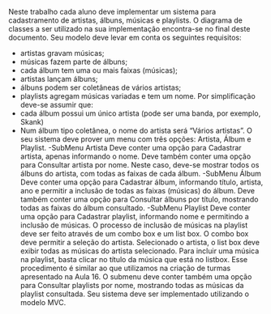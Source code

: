 Neste trabalho cada aluno deve implementar um sistema para cadastramento de
artistas, álbuns, músicas e playlists. O diagrama de classes a ser utilizado na sua
implementação encontra-se no final deste documento.
Seu modelo deve levar em conta os seguintes requisitos:
- artistas gravam músicas;
- músicas fazem parte de álbuns;
- cada álbum tem uma ou mais faixas (músicas);
- artistas lançam álbuns;
- álbuns podem ser coletâneas de vários artistas;
- playlists agregam músicas variadas e tem um nome.
Por simplificação deve-se assumir que:
- cada álbum possui um único artista (pode ser uma banda, por exemplo, Skank)
- Num álbum tipo coletânea, o nome do artista será “Vários artistas”.
O seu sistema deve prover um menu com três opções: Artista, Álbum e Playlist.
-SubMenu Artista
Deve conter uma opção para Cadastrar artista, apenas informando o nome. Deve
também conter uma opção para Consultar artista por nome. Neste caso, deve-se
mostrar todos os álbuns do artista, com todas as faixas de cada álbum.
-SubMenu Álbum
Deve conter uma opção para Cadastrar álbum, informando título, artista, ano e
permitir a inclusão de todas as faixas (músicas) do álbum. Deve também conter uma
opção para Consultar álbuns por título, mostrando todas as faixas do álbum
consultado.
-SubMenu Playlist
Deve conter uma opção para Cadastrar playlist, informando nome e permitindo a
inclusão de músicas. O processo de inclusão de músicas na playlist deve ser feito
através de um combo box e um list box. O combo box deve permitir a seleção do
artista. Selecionado o artista, o list box deve exibir todas as músicas do artista
selecionado. Para incluir uma música na playlist, basta clicar no título da música que
está no listbox. Esse procedimento é similar ao que utilizamos na criação de turmas
apresentado na Aula 16. O submenu deve conter também uma opção para Consultar
playlists por nome, mostrando todas as músicas da playlist consultada.
Seu sistema deve ser implementado utilizando o modelo MVC.

